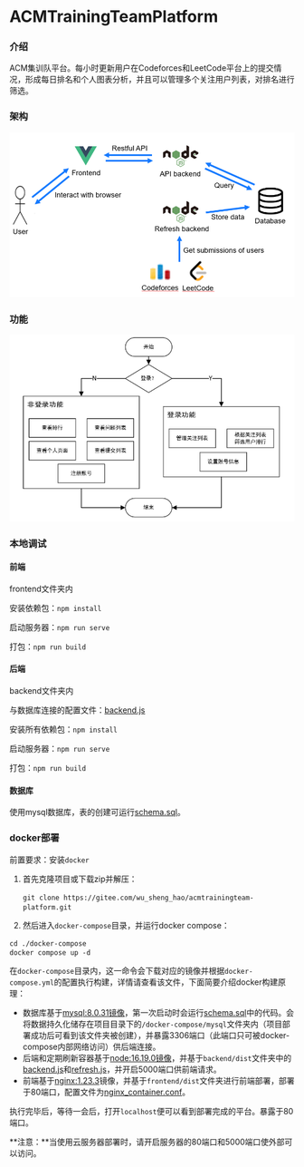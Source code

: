 # ACMTrainingTeamPlatform

### 介绍
ACM集训队平台。每小时更新用户在Codeforces和LeetCode平台上的提交情况，形成每日排名和个人图表分析，并且可以管理多个关注用户列表，对排名进行筛选。

### 架构

![framework](./document/img/framework.png)

### 功能

![流程图](./document/img/flow.png)

### 本地调试

#### 前端

frontend文件夹内

安装依赖包：`npm install`

启动服务器：`npm run serve`

打包：`npm run build`

#### 后端

backend文件夹内

与数据库连接的配置文件：[backend.js](backend/config/development.js)

安装所有依赖包：`npm install`

启动服务器：`npm run serve`

打包：`npm run build`

#### 数据库

使用mysql数据库，表的创建可运行[schema.sql](./docker-compose/schema.sql)。

### docker部署

前置要求：安装`docker`

1. 首先克隆项目或下载zip并解压：

   `git clone https://gitee.com/wu_sheng_hao/acmtrainingteam-platform.git`

2. 然后进入`docker-compose`目录，并运行docker compose：

```shell
cd ./docker-compose
docker compose up -d
```

在`docker-compose`目录内，这一命令会下载对应的镜像并根据`docker-compose.yml`的配置执行构建，详情请查看该文件，下面简要介绍docker构建原理：

- 数据库基于[mysql:8.0.31镜像](https://hub.docker.com/_/mysql)，第一次启动时会运行[schema.sql](./docker-compose/schema.sql)中的代码。会将数据持久化储存在项目目录下的`/docker-compose/mysql`文件夹内（项目部署成功后可看到该文件夹被创建），并暴露3306端口（此端口只可被docker-compose内部网络访问）供后端连接。
- 后端和定期刷新容器基于[node:16.19.0镜像](https://hub.docker.com/_/node)，并基于`backend/dist`文件夹中的[backend.js](backend/dist/backend.js)和[refresh.js](backend/dist/refresh.js)，并开启5000端口供前端请求。
- 前端基于[nginx:1.23.3](https://hub.docker.com/_/nginx)镜像，并基于`frontend/dist`文件夹进行前端部署，部署于80端口，配置文件为[nginx_container.conf](./docker-compose/nginx_container.conf)。

执行完毕后，等待一会后，打开`localhost`便可以看到部署完成的平台。暴露于80端口。

**注意：**当使用云服务器部署时，请开启服务器的80端口和5000端口使外部可以访问。